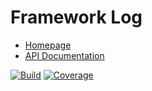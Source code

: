 # Framework Log

- [Homepage](https://the-framework.gitlab.io/libraries/log.html)
- [API Documentation](https://the-framework.gitlab.io/libraries/log/docs/)

[![Build](https://gitlab.com/the-framework/libraries/log/badges/master/pipeline.svg)](https://gitlab.com/the-framework/libraries/log/-/jobs)
[![Coverage](https://gitlab.com/the-framework/libraries/log/badges/master/coverage.svg?job=test:php)](https://the-framework.gitlab.io/libraries/log/coverage/)

